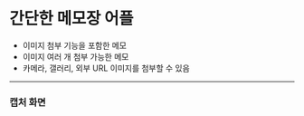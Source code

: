 # 간단한 메모장 어플 
* 이미지 첨부 기능을 포함한 메모
* 이미지 여러 개 첨부 가능한 메모
* 카메라, 갤러리, 외부 URL 이미지를 첨부할 수 있음

***

### 캡처 화면
